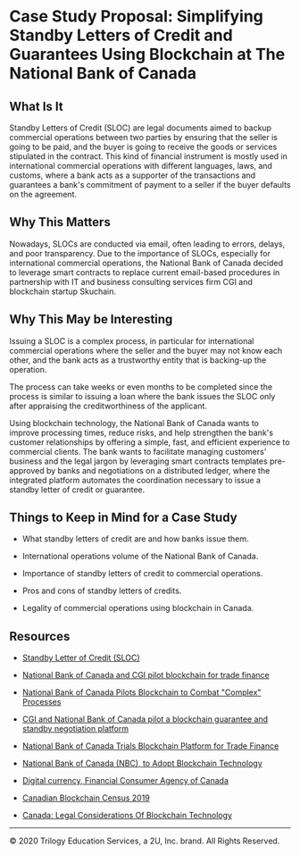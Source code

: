 # Case Study Proposal: Simplifying Standby Letters of Credit and Guarantees Using Blockchain at The National Bank of Canada

## What Is It

Standby Letters of Credit (SLOC) are legal documents aimed to backup commercial operations between two parties by ensuring that the seller is going to be paid, and the buyer is going to receive the goods or services stipulated in the contract. This kind of financial instrument is mostly used in international commercial operations with different languages, laws, and customs, where a bank acts as a supporter of the transactions and guarantees a bank's commitment of payment to a seller if the buyer defaults on the agreement.

## Why This Matters

Nowadays, SLOCs are conducted via email, often leading to errors, delays, and poor transparency. Due to the importance of SLOCs, especially for international commercial operations, the National Bank of Canada decided to leverage smart contracts to replace current email-based procedures in partnership with IT and business consulting services firm CGI and blockchain startup Skuchain.

## Why This May be Interesting

Issuing a SLOC is a complex process, in particular for international commercial operations where the seller and the buyer may not know each other, and the bank acts as a trustworthy entity that is backing-up the operation.

The process can take weeks or even months to be completed since the process is similar to issuing a loan where the bank issues the SLOC only after appraising the creditworthiness of the applicant.

Using blockchain technology, the National Bank of Canada wants to improve processing times, reduce risks, and help strengthen the bank's customer relationships by offering a simple, fast, and efficient experience to commercial clients. The bank wants to facilitate managing customers' business and the legal jargon by leveraging smart contracts templates pre-approved by banks and negotiations on a distributed ledger, where the integrated platform automates the coordination necessary to issue a standby letter of credit or guarantee.

## Things to Keep in Mind for a Case Study

* What standby letters of credit are and how banks issue them.

* International operations volume of the National Bank of Canada.

* Importance of standby letters of credit to commercial operations.

* Pros and cons of standby letters of credits.

* Legality of commercial operations using blockchain in Canada.

## Resources

* [Standby Letter of Credit (SLOC)](https://www.investopedia.com/terms/s/standbyletterofcredit.asp)

* [National Bank of Canada and CGI pilot blockchain for trade finance](https://www.finextra.com/newsarticle/32829/national-bank-of-canada-and-cgi-pilot-blockchain-for-trade-finance)

* [National Bank of Canada Pilots Blockchain to Combat "Complex" Processes](https://cointelegraph.com/news/national-bank-of-canada-pilots-blockchain-to-combat-complex-processes)

* [CGI and National Bank of Canada pilot a blockchain guarantee and standby negotiation platform](https://www.newswire.ca/news-releases/cgi-and-national-bank-of-canada-pilot-a-blockchain-guarantee-and-standby-negotiation-platform-698156141.html)

* [National Bank of Canada Trials Blockchain Platform for Trade Finance](https://coinjournal.net/national-bank-of-canada-trials-blockchain-platform-for-trade-finance/)

* [National Bank of Canada (NBC), to Adopt Blockchain Technology](https://cryptx.eu.com/national-bank-of-canada-nbc-to-adopt-blockchain-technology/)

* [Digital currency, Financial Consumer Agency of Canada](https://www.canada.ca/en/financial-consumer-agency/services/payment/digital-currency.html)

* [Canadian Blockchain Census 2019](https://digitalchamber.org/canada-blockchain-census/)

* [Canada: Legal Considerations Of Blockchain Technology](https://www.mondaq.com/canada/Technology/732150/Legal-Considerations-Of-Blockchain-Technology)

---
© 2020 Trilogy Education Services, a 2U, Inc. brand. All Rights Reserved.

